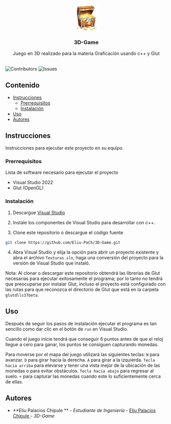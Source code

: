 <br/>
<p align="center">
  <a href="https://github.com/Eliu-PaCh/3D-Game">
    <img src="desc/logo.jpg" alt="Logo" width="80" height="80">
  </a>

  <h3 align="center">3D-Game</h3>

  <p align="center">
    Juego en 3D realizado para la materia Graficación usando c++ y Glut
    <br/>
    <br/>
  </p>
</p>

![Contributors](https://img.shields.io/github/contributors/Eliu-PaCh/3D-Game?color=dark-green) ![Issues](https://img.shields.io/github/issues/Eliu-PaCh/3D-Game) 

## Contenido

* [Instrucciones](#Instrucciones)
  * [Prerrequisitos](#Prerrequisitos)
  * [Instalación](#Instalación)
* [Uso](#Uso)
* [Autores](#Autores)

## Instrucciones

Instrucciones para ejecutar este proyecto en su equipo.

### Prerrequisitos

Lista de software necesario para ejecutar el proyecto

* Visual Studio 2022
* Glut (OpenGL)





### Instalación

1. Descargue [Visual Studio](https://visualstudio.microsoft.com/es/downloads/)

2. Instale los componentes de Visual Studio para desarrollar con c++.

3. Clone este repositorio o descargue el código fuente

```sh
git clone https://github.com/Eliu-PaCh/3D-Game.git
```

4. Abra Visual Studio y elija la opción para abrir un proyecto existente y abra el archivo `Texturas.sln`, haga una conversión del proyecto para la versión de Visual Studio que instaló.

Nota: Al clonar o descargar este repositorio obtendrá las librerías de Glut necesarias para ejecutar exitosamente el programa; por lo tanto no tendrá que preocuparse por instalar Glut, incluso el proyecto está configurado con las rutas para que reconozca el directorio de Glut que está en la carpeta `glutdlls37beta`.

## Uso

Después de seguir los pasos de instalación ejecutar el programa es tan sencillo como dar clic en el botón de `run` en Visual Studio.

Cuando el juego inicie tendrá que conseguir 6 puntos antes de que el reloj llegue a cero para ganar, los puntos se consiguen capturando monedas.

Para moverse por el mapa del juego utilizará las siguientes teclas:
`W` para avanzar.
`D` para girar hacia la derecha.
`A` para girar a la izquierda.
`Tecla hacia arriba` para elevarse y tener una vista mejor de la ubicación de las monedas o para evitar obstáculos.
 `Tecla hacia abajo` para regresar al suelo.
`+` para capturar las monedas cuando este lo suficientemente cerca de ellas.



## Autores

* **Eliu Palacios Chipule ** - *Estudiante de Ingeniería* - [Eliu Palacios Chipule ](https://github.com/Eliu-PaCh/) - *3D-Game*

